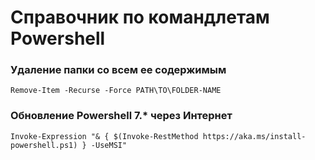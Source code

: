 # Справочник по командлетам Powershell

### Удаление папки со всем ее содержимым
` Remove-Item -Recurse -Force PATH\TO\FOLDER-NAME ` 
### Обновление Powershell 7.* через Интернет
` Invoke-Expression "& { $(Invoke-RestMethod https://aka.ms/install-powershell.ps1) } -UseMSI" `
